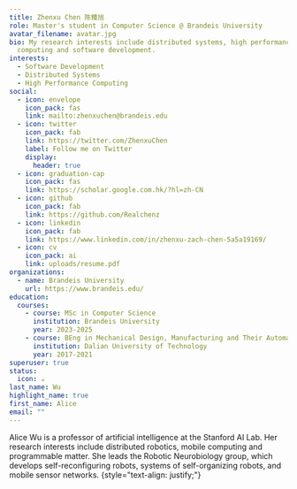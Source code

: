```yaml
---
title: Zhenxu Chen 陈臻旭
role: Master's student in Computer Science @ Brandeis University
avatar_filename: avatar.jpg
bio: My research interests include distributed systems, high performance
  computing and software development.
interests:
  - Software Development
  - Distributed Systems
  - High Performance Computing
social:
  - icon: envelope
    icon_pack: fas
    link: mailto:zhenxuchen@brandeis.edu
  - icon: twitter
    icon_pack: fab
    link: https://twitter.com/ZhenxuChen
    label: Follow me on Twitter
    display:
      header: true
  - icon: graduation-cap
    icon_pack: fas
    link: https://scholar.google.com.hk/?hl=zh-CN
  - icon: github
    icon_pack: fab
    link: https://github.com/Realchenz
  - icon: linkedin
    icon_pack: fab
    link: https://www.linkedin.com/in/zhenxu-zach-chen-5a5a19169/
  - icon: cv
    icon_pack: ai
    link: uploads/resume.pdf
organizations:
  - name: Brandeis University
    url: https://www.brandeis.edu/
education:
  courses:
    - course: MSc in Computer Science
      institution: Brandeis University
      year: 2023-2025
    - course: BEng in Mechanical Design, Manufacturing and Their Automation
      institution: Dalian University of Technology
      year: 2017-2021
superuser: true
status:
  icon: ☕️
last_name: Wu
highlight_name: true
first_name: Alice
email: ""
---
```


Alice Wu is a professor of artificial intelligence at the Stanford AI Lab. Her research interests include distributed robotics, mobile computing and programmable matter. She leads the Robotic Neurobiology group, which develops self-reconfiguring robots, systems of self-organizing robots, and mobile sensor networks.
{style="text-align: justify;"}

